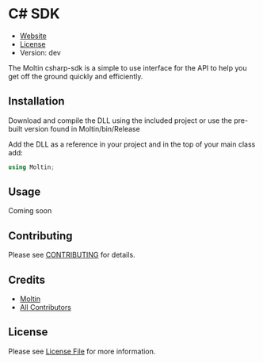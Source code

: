 # C# SDK

* [Website](http://molt.in)
* [License](https://github.com/moltin/csharp-sdk/master/LICENSE)
* Version: dev

The Moltin csharp-sdk is a simple to use interface for the API to help you get off the ground quickly and efficiently.

## Installation
Download and compile the DLL using the included project or use the pre-built version found in Moltin/bin/Release

Add the DLL as a reference in your project and in the top of your main class add:

``` c#
using Moltin;
```

## Usage

Coming soon

## Contributing

Please see [CONTRIBUTING](https://github.com/moltin/charp-sdk/blob/master/CONTRIBUTING.md) for details.


## Credits

- [Moltin](https://github.com/moltin)
- [All Contributors](https://github.com/moltin/charp-sdk/contributors)


## License

Please see [License File](https://github.com/moltin/charp-sdk/blob/master/LICENSE) for more information.
